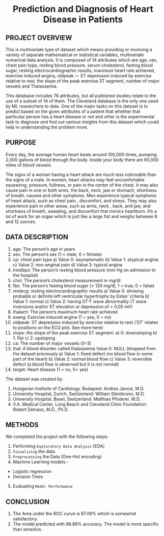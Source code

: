 # <p align = 'center'>Prediction and Diagnosis of Heart Disease in Patients</p>

## PROJECT OVERVIEW

This is multivariate type of dataset which means providing or involving a variety of separate mathematical or statistical variables, multivariate numerical data analysis. It is composed of 14 attributes which are age, sex, chest pain type, resting blood pressure, serum cholesterol, fasting blood sugar, resting electrocardiographic results, maximum heart rate achieved, exercise induced angina, oldpeak — ST depression induced by exercise relative to rest, the slope of the peak exercise ST segment, number of major vessels and Thalassemia. 

This database includes 76 attributes, but all published studies relate to the use of a subset of 14 of them. The Cleveland database is the only one used by ML researchers to date. One of the major tasks on this dataset is to predict based on the given attributes of a patient that whether that particular person has a heart disease or not and other is the experimental task to diagnose and find out various insights from this dataset which could help in understanding the problem more.

## PURPOSE

Every day, the average human heart beats around 100,000 times, pumping 2,000 gallons of blood through the body. Inside your body there are 60,000 miles of blood vessels.

The signs of a woman having a heart attack are much less noticeable than the signs of a male. In women, heart attacks may feel uncomfortable squeezing, pressure, fullness, or pain in the center of the chest. It may also cause pain in one or both arms, the back, neck, jaw or stomach, shortness of breath, nausea and other symptoms. Men experience typical symptoms of heart attack, such as chest pain , discomfort, and stress. They may also experience pain in other areas, such as arms, neck , back, and jaw, and shortness of breath, sweating, and discomfort that mimics heartburn.
It’s a lot of work for an organ which is just like a large fist and weighs between 8 and 12 ounces.

## DATA DESCRIPTION

1. age: The person’s age in years
2. sex: The person’s sex (1 = male, 0 = female)
3. cp: chest pain type
a) Value 0: asymptomatic
b) Value 1: atypical angina
c) Value 2: non-anginal pain
d) Value 3: typical angina
4. trestbps: The person’s resting blood pressure (mm Hg on admission to the hospital)
5. chol: The person’s cholesterol measurement in mg/dl
6. fbs: The person’s fasting blood sugar (> 120 mg/dl, 1 = true; 0 = false)
7. restecg: resting electrocardiographic results
a) Value 0: showing probable or definite left ventricular hypertrophy by Estes’ criteria
b) Value 1: normal
c) Value 2: having ST-T wave abnormality (T wave inversions and/or ST elevation or depression of > 0.05 mV)
8. thalach: The person’s maximum heart rate achieved
9. exang: Exercise induced angina (1 = yes; 0 = no)
10. oldpeak: ST depression induced by exercise relative to rest (‘ST’ relates to positions on the ECG plot. See more here)
11. slope: the slope of the peak exercise ST segment:
a) 0: downsloping
b) 1: flat
c) 2: upsloping
12. ca: The number of major vessels (0–3)
13. thal: A blood disorder called thalassemia Value 0: NULL (dropped from the dataset previously
a) Value 1: fixed defect (no blood flow in some part of the heart)
b) Value 2: normal blood flow
c) Value 3: reversible defect (a blood flow is observed but it is not normal)
14. target: Heart disease (1 = no, 0= yes)

The dataset was created by:
1. Hungarian Institute of Cardiology. Budapest: Andras Janosi, M.D.
2. University Hospital, Zurich, Switzerland: William Steinbrunn, M.D.
3. University Hospital, Basel, Switzerland: Matthias Pfisterer, M.D.
4. V.A. Medical Center, Long Beach and Cleveland Clinic Foundation: Robert Detrano, M.D., Ph.D.

## METHODS

We completed the project with the following steps:

1. Performing `Exploratory Data Analysis` (EDA)
2. `Visualizing` the data
3. `Preprocessing` the Data (One-Hot encoding)
4. Machine Learning models -
* Logistic regression
* Decision Trees
5. Evaluating `Model Performance`

## CONCLUSION

1. The Area under the ROC curve is 87.09% which is somewhat satisfactory.
2. The model predicted with 86.88% accuracy. The model is more specific than sensitive.
